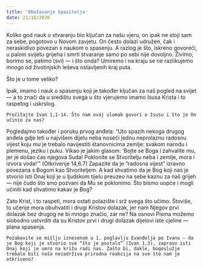 ```yaml
---
title: 'Obožavanje Spasitelja'
date: 21/10/2020
---
```


Koliko god nauk o stvaranju bio ključan za našu vjeru, on ipak ne stoji sam za sebe, pogotovo u Novom zavjetu. On često dolazi udružen, čak i neraskidivo povezan s naukom o spasenju. A razlog je što, iskreno govoreći, u palom svijetu grijeha i smrti stvaranje samo po sebi nije dovoljno. Živimo, borimo se, patimo (svi) — i što onda? Umiremo i na kraju se ne razlikujemo mnogo od životinjskih leševa ostavljenih kraj puta.

Što je u tome veliko?

Ipak, imamo i nauk o spasenju koji je također ključan za naš pogled na svijet — a to znači da u središtu svega u što vjerujemo imamo Isusa Krista i to raspetog i uskrslog.

`Pročitajte Ivan 1,1-14. Što nam ovaj ulomak govori o Isusu i što je On učinio za nas?`

Pogledajmo također i poruku prvog anđela: “Uto spazih nekoga drugog anđela gdje leti u najvišem dijelu neba noseći jednu neprolaznu radosnu vijest koju mu je trebalo navijestiti stanovnicima zemlje: svakom narodu i plemenu, jeziku i puku. Vikao je jakim glasom: ‘Bojte se Boga i zahvalite mu, jer je došao čas njegova Suda! Poklonite se Stvoritelju neba i zemlje, mora i izvora voda!’” (Otkrivenje 14,6.7) Zapazite da je “radosna vijest” izravno povezana s Bogom kao Stvoriteljem. A kad shvatimo da je Bog koji nas je stvorio isti Onaj koji je u ljudskom tijelu preuzeo na sebe kaznu za naš grijeh — nije čudo što smo pozvani da Mu se poklonimo. Što bismo uopće i mogli učiniti kad shvatimo kakav je Bog?

Zato Krist, i to raspeti, mora ostati polazište i srž svega što učimo. Štoviše, to učenje mora obuhvatiti i drugi Kristov dolazak, jer nam Njegov prvi dolazak bez drugog ne bi mnogo značio, zar ne? Na osnovi Pisma možemo slobodno ustvrditi da su Kristov prvi i drugi dolazak dijelovi iste cjeline — plana spasenja.

`Pozabavite se mišlju iznesenom u 1. poglavlju Evanđelja po Ivanu — da je Bog koji je stvorio sve “što je postalo” (Ivan 1,3), zapravo isti Onaj koji je umro na križu radi nas. Zašto bi, dakle, bogoslužje trebalo biti naša nezadrživa prirodna reakcija na sve što nam je otkriveno?`